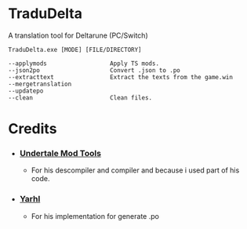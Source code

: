 # TraduDelta
A translation tool for Deltarune (PC/Switch)
```
TraduDelta.exe [MODE] [FILE/DIRECTORY]

--applymods                  Apply TS mods.
--json2po                    Convert .json to .po
--extracttext                Extract the texts from the game.win
--mergetranslation
--updatepo
--clean                      Clean files.
```

# Credits

 - ### [Undertale Mod Tools]()
	 - For his descompiler and compiler and because i used part of his code.
- ### [Yarhl](https://github.com/SceneGate/Yarhl)
	- For his implementation for generate .po
